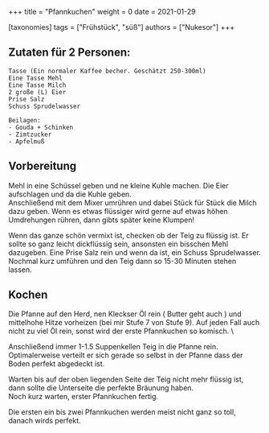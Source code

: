 +++
title = "Pfannkuchen"
weight = 0
date = 2021-01-29

[taxonomies]
tags = ["Frühstück", "süß"]
authors = ["Nukesor"]
+++

## Zutaten für 2 Personen:

```
Tasse (Ein normaler Kaffee becher. Geschätzt 250-300ml)
Eine Tasse Mehl
Eine Tasse Milch
2 große (L) Eier
Prise Salz
Schuss Sprudelwasser

Beilagen:
- Gouda + Schinken
- Zimtzucker
- Apfelmuß
```

## Vorbereitung

Mehl in eine Schüssel geben und ne kleine Kuhle machen. Die Eier aufschlagen und da die Kuhle geben. \
Anschließend mit dem Mixer umrühren und dabei Stück für Stück die Milch dazu geben.
Wenn es etwas flüssiger wird gerne auf etwas höhen Umdrehungen rühren, dann gibts später keine Klumpen!

Wenn das ganze schön vermixt ist, checken ob der Teig zu flüssig ist.
Er sollte so ganz leicht dickflüssig sein, ansonsten ein bisschen Mehl dazugeben.
Eine Prise Salz rein und wenn da ist, ein Schuss Sprudelwasser.
Nochmal kurz umführen und den Teig dann so 15-30 Minuten stehen lassen.

## Kochen

Die Pfanne auf den Herd, nen Kleckser Öl rein ( Butter geht auch ) und mittelhohe Hitze vorheizen (bei mir Stufe 7 von Stufe 9).
Auf jeden Fall auch nicht zu viel Öl rein, sonst wird der erste Pfannkuchen so komisch. \

Anschließend immer 1-1.5 Suppenkellen Teig in die Pfanne rein.
Optimalerweise verteilt er sich gerade so selbst in der Pfanne dass der Boden perfekt abgedeckt ist.

Warten bis auf der oben liegenden Seite der Teig nicht mehr flüssig ist, dann sollte die Unterseite die perfekte Bräunung haben. \
Noch kurz warten, erster Pfannkuchen fertig.

Die ersten ein bis zwei Pfannkuchen werden meist nicht ganz so toll, danach wirds perfekt.
